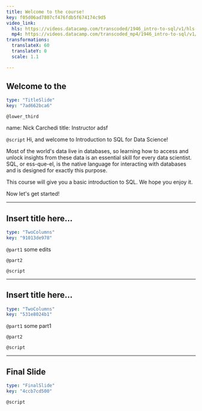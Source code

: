 ```yaml
---
title: Welcome to the course!
key: f05d06ad7807cf476fdb5f674174c9d5
video_link:
  hls: https://videos.datacamp.com/transcoded/1946_intro-to-sql/v1/hls-ch1_1.master.m3u8
  mp4: https://videos.datacamp.com/transcoded_mp4/1946_intro-to-sql/v1/ch1_1.mp4
transformations:
  translateX: 60
  translateY: 0
  scale: 1.1

---
```

## Welcome to the

```yaml
type: "TitleSlide"
key: "7ad662bca6"
```

`@lower_third`

name: Nick Carchedi
title: Instructor adsf


`@script`
Hi, and welcome to Introduction to SQL for Data Science!

Most of the world's data live in databases, so learning how to access and unlock insights from these data is an essential skill for every data scientist. SQL, or ess-que-el, is the native language for interacting with databases and is designed for exactly this purpose.

This course will give you a basic introduction to SQL. We hope you enjoy it.

Now let's get started!


---
## Insert title here...

```yaml
type: "TwoColumns"
key: "91013de978"
```

`@part1`
some edits


`@part2`



`@script`



---
## Insert title here...

```yaml
type: "TwoColumns"
key: "531e8024b1"
```

`@part1`
some part1


`@part2`



`@script`



---
## Final Slide

```yaml
type: "FinalSlide"
key: "4ccb7cd500"
```

`@script`


